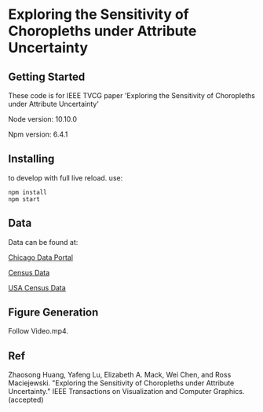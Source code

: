 # Exploring the Sensitivity of Choropleths under Attribute Uncertainty


## Getting Started

These code is for IEEE TVCG paper 'Exploring the Sensitivity of Choropleths under Attribute Uncertainty'

Node version: 10.10.0

Npm version: 6.4.1

## Installing
to develop with full live reload. use:
```
npm install
npm start 
```


## Data
Data can be found at:

[Chicago Data Portal](https://data.cityofchicago.org/) 

[Census Data](https://www.census.gov/) 

[USA Census Data](https://geodacenter.github.io/data-and-lab//county_election_2012_2016-variables/)

## Figure Generation
Follow Video.mp4.

## Ref
Zhaosong Huang, Yafeng Lu, Elizabeth A. Mack, Wei Chen, and Ross Maciejewski. "Exploring the Sensitivity of Choropleths under Attribute Uncertainty." IEEE Transactions on Visualization and Computer Graphics. (accepted)

